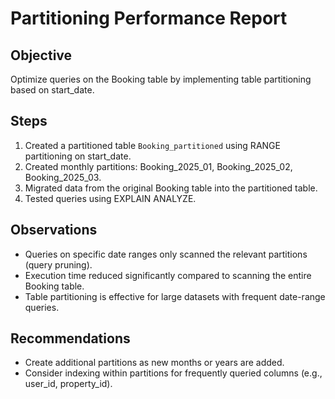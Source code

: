 # Partitioning Performance Report

## Objective
Optimize queries on the Booking table by implementing table partitioning based on start_date.

## Steps
1. Created a partitioned table `Booking_partitioned` using RANGE partitioning on start_date.
2. Created monthly partitions: Booking_2025_01, Booking_2025_02, Booking_2025_03.
3. Migrated data from the original Booking table into the partitioned table.
4. Tested queries using EXPLAIN ANALYZE.

## Observations
- Queries on specific date ranges only scanned the relevant partitions (query pruning).
- Execution time reduced significantly compared to scanning the entire Booking table.
- Table partitioning is effective for large datasets with frequent date-range queries.

## Recommendations
- Create additional partitions as new months or years are added.
- Consider indexing within partitions for frequently queried columns (e.g., user_id, property_id).
